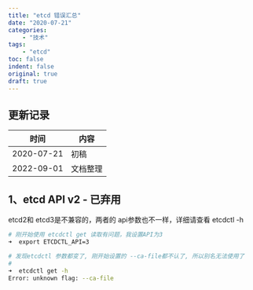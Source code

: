 ```yaml
---
title: "etcd 错误汇总"
date: "2020-07-21"
categories:
    - "技术"
tags:
    - "etcd"
toc: false
indent: false
original: true
draft: true
---
```


## 更新记录

| 时间       | 内容     |
| ---------- | -------- |
| 2020-07-21 | 初稿     |
| 2022-09-01 | 文档整理 |

## 1、etcd API v2 - 已弃用

etcd2和 etcd3是不兼容的，两者的 api参数也不一样，详细请查看 etcdctl -h

``` zsh
# 刚开始使用 etcdctl get 读取有问题，我设置API为3
➜  export ETCDCTL_API=3

# 发现etcdctl 参数都变了, 刚开始设置的 --ca-file都不认了, 所以别名无法使用了
#
➜  etcdctl get -h
Error: unknown flag: --ca-file
```
